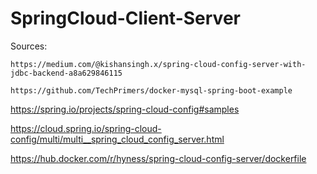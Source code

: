# SpringCloud-Client-Server

Sources:


```
https://medium.com/@kishansingh.x/spring-cloud-config-server-with-jdbc-backend-a8a629846115

```

```
https://github.com/TechPrimers/docker-mysql-spring-boot-example
```


https://spring.io/projects/spring-cloud-config#samples

https://cloud.spring.io/spring-cloud-config/multi/multi__spring_cloud_config_server.html

https://hub.docker.com/r/hyness/spring-cloud-config-server/dockerfile
